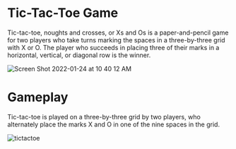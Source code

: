 # Tic-Tac-Toe Game

Tic-tac-toe, noughts and crosses, or Xs and Os is a paper-and-pencil game for two players who take turns marking the spaces in a three-by-three grid with X or O. The player who succeeds in placing three of their marks in a horizontal, vertical, or diagonal row is the winner.

![Screen Shot 2022-01-24 at 10 40 12 AM](https://user-images.githubusercontent.com/87266699/150713198-a287ad3e-39a6-421f-8747-714990fbbb4f.png)


# Gameplay

Tic-tac-toe is played on a three-by-three grid by two players, who alternately place the marks X and O in one of the nine spaces in the grid. 

![tictactoe](https://user-images.githubusercontent.com/87266699/150713444-273462c1-3731-437e-856b-1bbec485f108.gif)


